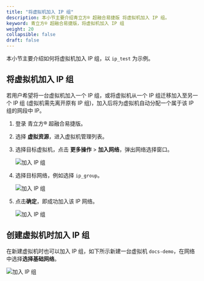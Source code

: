 ```yaml
---
title: "将虚拟机加入 IP 组"
description: 本小节主要介绍青立方® 超融合易捷版 将虚拟机加入 IP 组。 
keyword: 青立方® 超融合易捷版，将虚拟机加入 IP 组
weight: 20
collapsible: false
draft: false
---
```






本小节主要介绍如何将虚拟机加入 IP 组，以 `ip_test` 为示例。

## 将虚拟机加入 IP 组

若用户希望将一台虚拟机加入一个 IP 组，或将虚拟机从一个 IP 组迁移加入至另一个 IP 组 (虚拟机需先离开原有 IP 组)，加入后将为虚拟机自动分配一个属于该 IP 组的网段中 IP。

1. 登录 青立方® 超融合易捷版。
2. 选择 **虚拟资源**，进入虚拟机管理列表。
3. 选择目标虚拟机，点击 **更多操作** > **加入网络**，弹出网络选择窗口。
   
   ![加入 IP 组](../../../_images/join_ip_group.png)

4. 选择目标网络，例如选择 `ip_group`。

   ![加入 IP 组](../../../_images/join_ip_group2.png)

5. 点击**确定**，即成功加入该 IP 网络。

   ![加入 IP 组](../../../_images/join_ip_group3.png)

## 创建虚拟机时加入 IP 组

在新建虚拟机时也可以加入 IP 组，如下所示新建一台虚拟机 `docs-demo`，在网络中选择**选择基础网络**。

   ![加入 IP 组](../../../_images/join_ip_group4.png)

